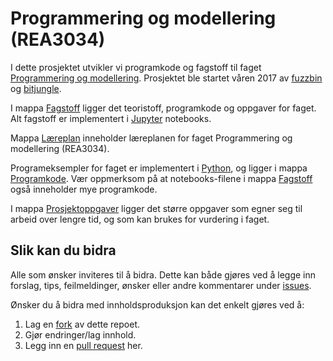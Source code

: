 # Programmering og modellering (REA3034)

I dette prosjektet utvikler vi programkode og fagstoff til faget [Programmering og modellering](https://github.com/fagstoff/ProgMod/tree/master/Læreplan). Prosjektet ble startet våren 2017 av [fuzzbin](https://github.com/fuzzbin) og [bitjungle](https://github.com/bitjungle).

I mappa [Fagstoff](https://github.com/fagstoff/ProgMod/tree/master/Fagstoff) ligger det teoristoff, programkode og oppgaver for faget. Alt fagstoff er implementert i [Jupyter](https://jupyter.org/) notebooks.

Mappa [Læreplan](https://github.com/fagstoff/ProgMod/tree/master/L%C3%A6replan) inneholder læreplanen for faget Programmering og modellering (REA3034).

Programeksempler for faget er implementert i [Python](https://www.python.org/), og ligger i mappa [Programkode](https://github.com/fagstoff/ProgMod/tree/master/Programkode). Vær oppmerksom på at notebooks-filene i mappa [Fagstoff](https://github.com/fagstoff/ProgMod/tree/master/Fagstoff) også inneholder mye programkode.

I mappa [Prosjektoppgaver](https://github.com/fagstoff/ProgMod/tree/master/Prosjektoppgaver) ligger det større oppgaver som egner seg til arbeid over lengre tid, og som kan brukes for vurdering i faget.

## Slik kan du bidra

Alle som ønsker inviteres til å bidra. Dette kan både gjøres ved å legge inn forslag, tips, feilmeldinger, ønsker eller andre kommentarer under [issues](https://github.com/fagstoff/ProgMod/issues).

Ønsker du å bidra med innholdsproduksjon kan det enkelt gjøres ved å:

1. Lag en [fork](https://github.com/fagstoff/ProgMod#fork-destination-box) av dette repoet.
1. Gjør endringer/lag innhold.
1. Legg inn en [pull request](https://help.github.com/articles/about-pull-requests/) her.
